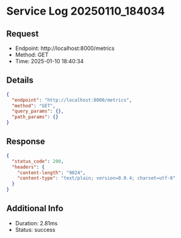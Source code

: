 # Service Log 20250110_184034

## Request
- Endpoint: http://localhost:8000/metrics
- Method: GET
- Time: 2025-01-10 18:40:34

## Details
```json
{
  "endpoint": "http://localhost:8000/metrics",
  "method": "GET",
  "query_params": {},
  "path_params": {}
}
```

## Response
```json
{
  "status_code": 200,
  "headers": {
    "content-length": "9024",
    "content-type": "text/plain; version=0.0.4; charset=utf-8"
  }
}
```

## Additional Info
- Duration: 2.81ms
- Status: success
